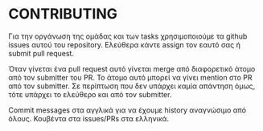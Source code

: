 CONTRIBUTING
============

Για την οργάνωση της ομάδας και των tasks χρησιμοποιούμε τα github issues αυτού του repository. Ελεύθερα κάντε assign τον εαυτό σας ή submit pull request.

Όταν γίνεται ένα pull request αυτό γίνεται merge από διαφορετικό άτομο από τον submitter του PR. Το άτομο αυτό μπορεί να γίνει mention στο PR από τον submitter. Σε περίπτωση που δεν υπάρχει καμία απάντηση όμως, τότε υπάρχει το ελεύθερο και από τον submitter.

Commit messages στα αγγλικά για να έχουμε history αναγνώσιμο από όλους. Κουβέντα στα issues/PRs στα ελληνικά.
